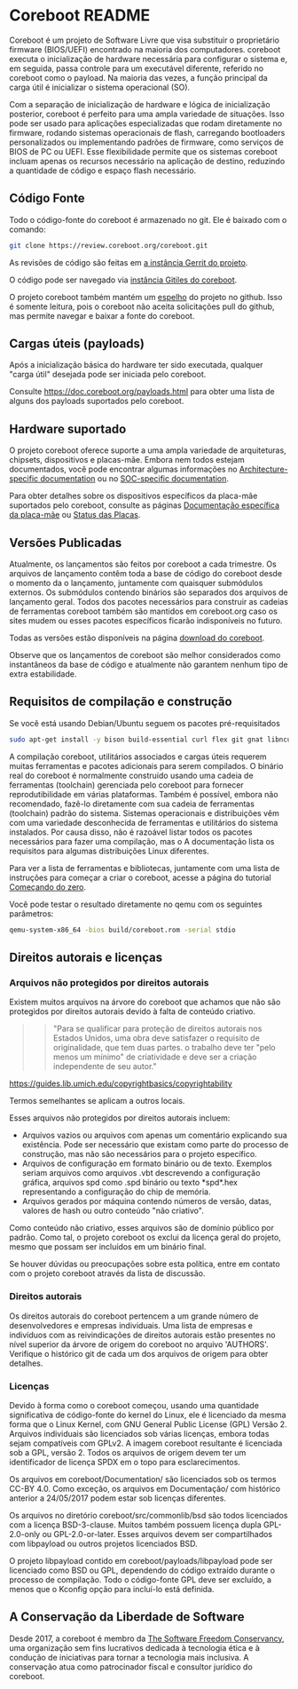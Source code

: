 # Coreboot README

Coreboot é um projeto de Software Livre que visa substituir o proprietário firmware (BIOS/UEFI) encontrado na maioria dos computadores. coreboot executa o
inicialização de hardware necessária para configurar o sistema e, em seguida, passa controle para um executável diferente, referido no coreboot como o
payload. Na maioria das vezes, a função principal da carga útil é inicializar o sistema operacional (SO).

Com a separação de inicialização de hardware e lógica de inicialização posterior, coreboot é perfeito para uma ampla variedade de situações. Isso pode ser usado
para aplicações especializadas que rodam diretamente no firmware, rodando sistemas operacionais de flash, carregando bootloaders personalizados ou
implementando padrões de firmware, como serviços de BIOS de PC ou UEFI. Esse flexibilidade permite que os sistemas coreboot incluam apenas os recursos
necessário na aplicação de destino, reduzindo a quantidade de código e espaço flash necessário.

## Código Fonte

Todo o código-fonte do coreboot é armazenado no git. Ele é baixado com o comando:

```bash
git clone https://review.coreboot.org/coreboot.git
```

As revisões de código são feitas em [a instância Gerrit do projeto](https://review.coreboot.org/).

O código pode ser navegado via [instância Gitiles do coreboot](https://review.coreboot.org/plugins/gitiles/coreboot/+/refs/heads/master).

O projeto coreboot também mantém um [espelho](https://github.com/coreboot/coreboot) do projeto no github.
Isso é somente leitura, pois o coreboot não aceita solicitações pull do github, mas permite navegar e baixar a fonte do coreboot.

## Cargas úteis (payloads)

Após a inicialização básica do hardware ter sido executada, qualquer "carga útil" desejada pode ser iniciada pelo coreboot.

Consulte <https://doc.coreboot.org/payloads.html> para obter uma lista de alguns dos payloads suportados pelo coreboot.


## Hardware suportado

O projeto coreboot oferece suporte a uma ampla variedade de arquiteturas, chipsets, dispositivos e placas-mãe. Embora nem todos estejam documentados, você pode
encontrar algumas informações no [Architecture-specific documentation](https://doc.coreboot.org/arch/index.html) ou no [SOC-specific documentation](https://doc.coreboot.org/soc/index.html).

Para obter detalhes sobre os dispositivos específicos da placa-mãe suportados pelo coreboot, consulte as páginas [Documentação específica da placa-mãe](https://doc.coreboot.org/mainboard/index.html) ou
[Status das Placas](https://coreboot.org/status/board-status.html).


## Versões Publicadas

Atualmente, os lançamentos são feitos por coreboot a cada trimestre. Os arquivos de lançamento contêm toda a base de código do coreboot desde o momento da
o lançamento, juntamente com quaisquer submódulos externos. Os submódulos contendo binários são separados dos arquivos de lançamento geral. Todos
dos pacotes necessários para construir as cadeias de ferramentas coreboot também são mantidos em coreboot.org caso os sites mudem ou esses pacotes específicos
ficarão indisponíveis no futuro.

Todas as versões estão disponíveis na página [download do coreboot](https://coreboot.org/downloads.html).

Observe que os lançamentos de coreboot são melhor considerados como instantâneos da base de código e atualmente não garantem nenhum tipo de extra estabilidade.

## Requisitos de compilação e construção

Se você está usando Debian/Ubuntu seguem os pacotes pré-requisitados

```bash
sudo apt-get install -y bison build-essential curl flex git gnat libncurses5-dev m4 zlib1g-dev qemu
```

A compilação coreboot, utilitários associados e cargas úteis requerem muitas ferramentas e pacotes adicionais para serem compilados. O binário real do coreboot é normalmente construído usando uma cadeia de ferramentas (toolchain) gerenciada pelo coreboot para fornecer reprodutibilidade em várias plataformas. Também é possível, embora não recomendado, fazê-lo diretamente com sua cadeia de ferramentas (toolchain) padrão do sistema. Sistemas operacionais e distribuições vêm com uma variedade desconhecida de ferramentas e utilitários do sistema instalados. Por causa disso, não é razoável listar todos os pacotes necessários para fazer uma compilação, mas o A documentação lista os requisitos para algumas distribuições Linux diferentes.

Para ver a lista de ferramentas e bibliotecas, juntamente com uma lista de instruções para começar a criar o coreboot, acesse a página do tutorial [Começando do zero](https://doc.coreboot.org/tutorial/part1.html).

Você pode testar o resultado diretamente no qemu com os seguintes parâmetros:

```bash
qemu-system-x86_64 -bios build/coreboot.rom -serial stdio
```

## Direitos autorais e licenças

### Arquivos não protegidos por direitos autorais

Existem muitos arquivos na árvore do coreboot que achamos que não são protegidos por direitos autorais devido à falta de conteúdo criativo.

>> "Para se qualificar para proteção de direitos autorais nos Estados Unidos, uma obra deve satisfazer o requisito de originalidade, que tem duas partes. o trabalho deve ter "pelo menos um mínimo" de criatividade e deve ser a criação independente de seu autor."

   <https://guides.lib.umich.edu/copyrightbasics/copyrightability>

Termos semelhantes se aplicam a outros locais.

Esses arquivos não protegidos por direitos autorais incluem:

- Arquivos vazios ou arquivos com apenas um comentário explicando sua existência. Pode ser necessário que existam como parte do processo de construção, mas não são necessários para o projeto específico.
- Arquivos de configuração em formato binário ou de texto. Exemplos seriam arquivos como arquivos .vbt descrevendo a configuração gráfica, arquivos spd como .spd binário ou texto \*spd\*.hex representando a configuração do chip de memória.
- Arquivos gerados por máquina contendo números de versão, datas, valores de hash ou outro conteúdo "não criativo".

Como conteúdo não criativo, esses arquivos são de domínio público por padrão. Como tal, o projeto coreboot os exclui da licença geral do projeto, mesmo que possam ser incluídos em um binário final.

Se houver dúvidas ou preocupações sobre esta política, entre em contato com o projeto coreboot através da lista de discussão.

### Direitos autorais

Os direitos autorais do coreboot pertencem a um grande número de desenvolvedores e empresas individuais. Uma lista de empresas e indivíduos com
as reivindicações de direitos autorais estão presentes no nível superior da árvore de origem do coreboot no arquivo 'AUTHORS'. Verifique o histórico git de cada um dos arquivos de origem para obter detalhes.

### Licenças

Devido à forma como o coreboot começou, usando uma quantidade significativa de código-fonte do kernel do Linux, ele é licenciado da mesma forma que o Linux
Kernel, com GNU General Public License (GPL) Versão 2. Arquivos individuais são licenciados sob várias licenças, embora todas sejam compatíveis
com GPLv2. A imagem coreboot resultante é licenciada sob a GPL, versão 2. Todos os arquivos de origem devem ter um identificador de licença SPDX em
o topo para esclarecimentos.

Os arquivos em coreboot/Documentation/ são licenciados sob os termos CC-BY 4.0. Como exceção, os arquivos em Documentação/ com histórico anterior a 24/05/2017 podem estar sob licenças diferentes.

Os arquivos no diretório coreboot/src/commonlib/bsd são todos licenciados com a licença BSD-3-clause. Muitos também possuem licença dupla GPL-2.0-only ou GPL-2.0-or-later. Esses arquivos devem ser compartilhados com libpayload ou outros projetos licenciados BSD.

O projeto libpayload contido em coreboot/payloads/libpayload pode ser licenciado como BSD ou GPL, dependendo do código extraído durante o processo de compilação. Todo o código-fonte GPL deve ser excluído, a menos que o Kconfig opção para incluí-lo está definida.

## A Conservação da Liberdade de Software

Desde 2017, a coreboot é membro da [The Software Freedom Conservancy](https://sfconservancy.org/), uma organização sem fins lucrativos dedicada à tecnologia ética e à condução de iniciativas para tornar a tecnologia mais inclusiva. A conservação atua como patrocinador fiscal e consultor jurídico do coreboot.
